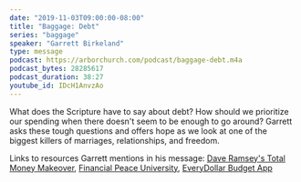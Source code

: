 ```yaml
---
date: "2019-11-03T09:00:00-08:00"
title: "Baggage: Debt"
series: "baggage"
speaker: "Garrett Birkeland"
type: message
podcast: https://arborchurch.com/podcast/baggage-debt.m4a
podcast_bytes: 28285617
podcast_duration: 38:27
youtube_id: IDcH1AnvzAo
---
```


What does the Scripture have to say about debt? How should we prioritize our spending when there doesn't seem to be
enough to go around? Garrett asks these tough questions and offers hope as we look at one of the biggest killers of
marriages, relationships, and freedom.

Links to resources Garrett mentions in his message: [Dave Ramsey's Total Money
Makeover](https://www.daveramsey.com/store/product/the-total-money-makeover-book-by-dave-ramsey), [Financial Peace
University](https://www.daveramsey.com/fpu/), [EveryDollar Budget App](https://www.everydollar.com/)


